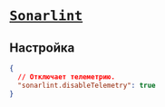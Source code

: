 # [`Sonarlint`](../index.md)

## Настройка

```json
{
  // Отключает телеметрию.
  "sonarlint.disableTelemetry": true
}
```
